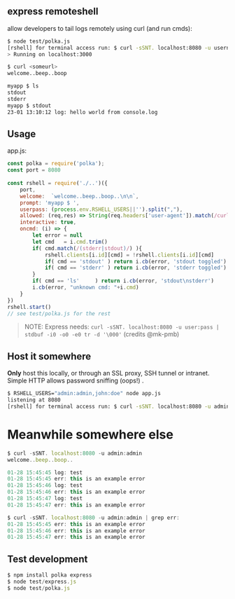## express remoteshell

allow developers to tail logs remotely using curl (and run cmds):

```sh
$ node test/polka.js 
[rshell] for terminal access run: $ curl -sSNT. localhost:8080 -u username:password
> Running on localhost:3000

$ curl <someurl>
welcome..beep..boop

myapp $ ls
stdout
stderr
myapp $ stdout
23-01 13:10:12 log: hello world from console.log
```

## Usage

app.js:

```javascript
const polka = require('polka');
const port = 8080
 
const rshell = require('./..')({
    port,
    welcome:  `welcome..beep..boop..\n\n`,
    prompt: 'myapp $ ', 
    userpass: (process.env.RSHELL_USERS||'').split(","),
    allowed: (req,res) => String(req.headers['user-agent']).match(/curl\//) && rshell.userpass.length, 
    interactive: true,
    oncmd: (i) => {
        let error = null
        let cmd   = i.cmd.trim()
        if( cmd.match(/(stderr|stdout)/) ){
            rshell.clients[i.id][cmd] = !rshell.clients[i.id][cmd]
            if( cmd == 'stdout' ) return i.cb(error, 'stdout toggled')
            if( cmd == 'stderr' ) return i.cb(error, 'stderr toggled')
        }
        if( cmd == 'ls'     ) return i.cb(error, 'stdout\nstderr')
        i.cb(error, "unknown cmd: "+i.cmd)
    }
})
rshell.start()
// see test/polka.js for the rest
```

> NOTE: Express needs: `curl -sSNT. localhost:8080 -u user:pass | stdbuf -i0 -o0 -e0 tr -d '\000'` (credits @mk-pmb)

## Host it somewhere 

**Only** host this locally, or through an SSL proxy, SSH tunnel or intranet.<br>
Simple HTTP allows password sniffing (oops!) . 

```bash
$ RSHELL_USERS="admin:admin,john:doe" node app.js
listening at 8080
[rshell] for terminal access run: $ curl -sSNT. localhost:8080 -u admin:admin
```

# Meanwhile somewhere else 

```javascript
$ curl -sSNT. localhost:8080 -u admin:admin 
welcome..beep..boop..

01-28 15:45:45 log: test
01-28 15:45:45 err: this is an example error
01-28 15:45:46 log: test
01-28 15:45:46 err: this is an example error
01-28 15:45:47 log: test
01-28 15:45:47 err: this is an example error

```

```javascript
$ curl -sSNT. localhost:8080 -u admin:admin | grep err:
01-28 15:45:45 err: this is an example error
01-28 15:45:46 err: this is an example error
01-28 15:45:47 err: this is an example error

```

## Test development

```javascript
$ npm install polka express
$ node test/express.js
$ node test/polka.js
```
